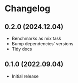 # Changelog

## 0.2.0 (2024.12.04)

- Benchmarks as mix task
- Bump dependencies' versions
- Tidy docs

## 0.1.0 (2022.09.04)

- Initial release
